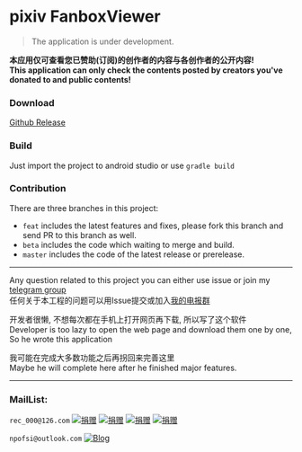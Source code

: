 # pixiv FanboxViewer

> The application is under development.

**__本应用仅可查看您已赞助(订阅)的创作者的内容与各创作者的公开内容!__**\
**__This application can only check the contents posted by creators you've donated to and public contents!__**

### Download

[Github Release](https://github.com/709924470/FanboxViewer/releases)

### Build

Just import the project to android studio or use `gradle build`

### Contribution

There are three branches in this project:

- `feat` includes the latest features and fixes, please fork this branch and send PR to this branch as well.
- `beta` includes the code which waiting to merge and build.
- `master` includes the code of the latest release or prerelease.

---
Any question related to this project you can either use issue or join my [telegram group](https://t.me/joinchat/KP2S20Y99ihwPaYeeHabBQ)\
任何关于本工程的问题可以用Issue提交或加入[我的电报群](https://t.me/joinchat/KP2S20Y99ihwPaYeeHabBQ)

开发者很懒, 不想每次都在手机上打开网页再下载, 所以写了这个软件\
Developer is too lazy to open the web page and download them one by one,\
So he wrote this application

我可能在完成大多数功能之后再拐回来完善这里\
Maybe he will complete here after he finished major features.

---

### MailList:

 `rec_000@126.com`
[![捐赠](https://img.shields.io/badge/捐赠-支付宝二维码-BLUE.svg)](https://api.qrserver.com/v1/create-qr-code/?size=320x320&data=https://qr.alipay.com/fkx09642afxf1dgxi5kwp19)
[![捐赠](https://img.shields.io/badge/捐赠-微信二维码-DARKGREEN.svg)](https://api.qrserver.com/v1/create-qr-code/?size=320x320&data=wxp://f2f0QA34gBTVa83jgkEgGrGiOuWQOtHMTxku)
[![捐赠](https://img.shields.io/badge/Donate-PayPal-DARKBLUE.svg)](https://paypal.me/7099Kii)
[![捐赠](https://img.shields.io/badge/Donate-Ko--fi-ORANGE.svg)](https://Ko-fi.com/709924470)

 `npofsi@outlook.com` [![Blog](https://img.shields.io/badge/Blog-npofsi.pro-ORANGE.svg)](https://blog.npofsi.pro)
